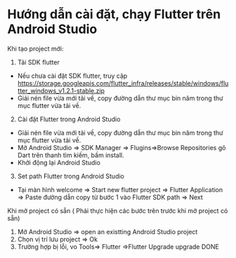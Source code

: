 # Hướng dẫn cài đặt, chạy Flutter trên Android Studio

Khi tạo project mới:

1. Tải SDK flutter
+ Nếu chưa cài đặt SDK flutter, truy cập https://storage.googleapis.com/flutter_infra/releases/stable/windows/flutter_windows_v1.2.1-stable.zip
+ Giải nén file vừa mới tải về, copy đường dẫn thư mục bin năm trong thư mục flutter vừa tải về.
2. Cài đặt Flutter trong Android Studio
+ Giải nén file vừa mới tải về, copy đường dẫn thư mục bin năm trong thư mục flutter vừa tải về.
+ Mở Android Studio => SDK Manager => Flugins=>Browse Repositories gõ Dart trên thanh tìm kiếm, bấm install.
+ Khởi động lại Android Studio
3. Set path Flutter trong Android Studio
+ Tại màn hình welcome => Start new flutter project => Flutter Application => Paste đường dẫn copy từ bước 1 vào Flutter SDK path => Next

Khi mở project có sẵn ( Phải thực hiện các bước trên trước khi mở project có sẵn)
1. Mở Android Studio => open an existting Android Studio project
2. Chọn vị trí lưu project => Ok
3. Trường hợp bị lỗi, vo Tools=> Flutter =>Flutter Upgrade upgrade
DONE